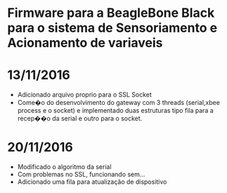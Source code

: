 # Firmware para a BeagleBone Black para o sistema de Sensoriamento e Acionamento de variaveis

# 13/11/2016
* Adicionado arquivo proprio para o SSL Socket
* Come�o do desenvolvimento do gateway com 3 threads (serial,xbee process e o socket) e implementado duas estruturas tipo fila para a recep��o da serial e outro para o socket.

# 20/11/2016
* Modificado o algoritmo da serial
* Com problemas no SSL, funcionando sem... 
* Adicionado uma fila para atualização de dispositivo
